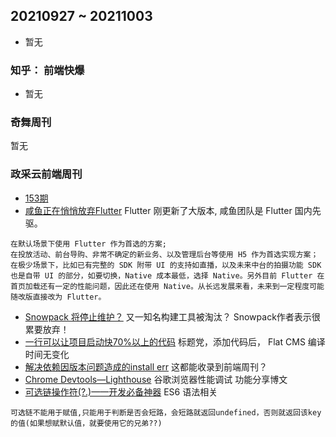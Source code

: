 
## 20210927 ~ 20211003
* 暂无

### 知乎： 前端快爆
* 暂无

### 奇舞周刊
暂无


### 政采云前端周刊
* [153期](https://weekly.zoo.team/detail/153)
* [咸鱼正在悄悄放弃Flutter](https://juejin.cn/post/6955304605190357005) Flutter 刚更新了大版本, 咸鱼团队是 Flutter 国内先驱。
```
在默认场景下使用 Flutter 作为首选的方案;
在投放活动、前台导购、非常不确定的新业务、以及管理后台等使用 H5 作为首选实现方案；
在极少场景下，比如已有完整的 SDK 附带 UI 的支持如直播，以及未来中台的拍摄功能 SDK 也是自带 UI 的部分，如要切换，Native 成本最低，选择 Native。另外目前 Flutter 在首页加载还有一定的性能问题，因此还在使用 Native。从长远发展来看，未来到一定程度可能随改版直接改为 Flutter。
```
* [Snowpack 将停止维护？](https://juejin.cn/post/7010922819143860261?utm_source=gold_browser_extension) 又一知名构建工具被淘汰？ Snowpack作者表示很累要放弃！
* [一行可以让项目启动快70%以上的代码](https://juejin.cn/post/6961203055257714702) 标题党，添加代码后， Flat CMS 编译时间无变化
* [解决依赖因版本问题造成的install err](https://stackoverflow.com/questions/64874754/unable-to-resolve-dependency-tree-with-esling-config-airbnb) 这都能收录到前端周刊？
* [Chrome Devtools—Lighthouse](https://juejin.cn/post/7010949955577708558) 谷歌浏览器性能调试 功能分享博文
* [可选链操作符(?.)——开发必备神器](https://juejin.cn/post/6983611335690944549) ES6 语法相关
```
可选链不能用于赋值,只能用于判断是否会短路，会短路就返回undefined，否则就返回该key的值(如果想赋默认值，就要使用它的兄弟??)
```
